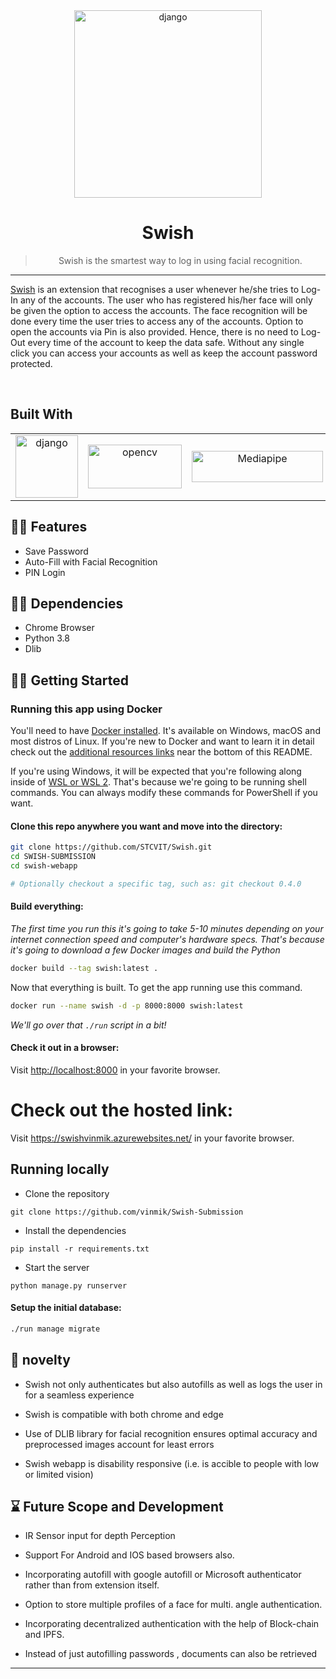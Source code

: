 
<center>
<a href="https://swishvinmik.azurewebsites.net/" target="_blank"> <img src="swish-webapp/assets/Group.png" alt="django" width="300" height="300"/> </a>
</center>
<center>

# Swish
> Swish is the smartest way to log in using facial recognition.
</center>

---

<a href="https://swishvinmik.azurewebsites.net/">Swish</a> is an extension that recognises a user whenever he/she tries to Log-In any of the accounts. The user who has registered his/her face will only be given the option to access the accounts. The face recognition will be done every time the user tries to access any of the accounts. Option to open the accounts via Pin is also provided. Hence, there is no need to Log-Out every time of the account to keep the data safe. Without any single click you can access your accounts as well as keep the account password protected.

<br>


## Built With
| | | | |
|:-------------------------:|:-------------------------:|:-------------------------:|:-------------------------:|
|<a href="https://www.djangoproject.com/" target="_blank"> <img src="https://static.djangoproject.com/img/logos/django-logo-positive.png" alt="django" width="100" height="100"/> </a>|<a href="https://opencv.org/" target="_blank"> <img src="https://www.vectorlogo.zone/logos/opencv/opencv-ar21.svg" alt="opencv" width="150" height="70"/> </a>| <a href="https://opencv.org/" target="_blank"> <img src="swish-webapp/assets/mediapipe.png" alt="Mediapipe" width="210" height="50"/> </a>| <a href="" target="_blank"><img src="https://www.vectorlogo.zone/logos/getbootstrap/getbootstrap-ar21.svg" alt="bootstrap" width="200" height="100" /></a>




## 💪🏻 Features
- Save Password
- Auto-Fill with Facial Recognition 
- PIN Login 



## 👨‍💻 Dependencies
 - Chrome Browser
 - Python 3.8
 - Dlib



## 🏃‍♀️ Getting Started

### Running this app using Docker

You'll need to have [Docker installed](https://docs.docker.com/get-docker/).
It's available on Windows, macOS and most distros of Linux. If you're new to
Docker and want to learn it in detail check out the [additional resources
links](#learn-more-about-docker-and-django) near the bottom of this README.

If you're using Windows, it will be expected that you're following along inside
of [WSL or WSL
2](https://nickjanetakis.com/blog/a-linux-dev-environment-on-windows-with-wsl-2-docker-desktop-and-more).
That's because we're going to be running shell commands. You can always modify
these commands for PowerShell if you want.

#### Clone this repo anywhere you want and move into the directory:

```sh
git clone https://github.com/STCVIT/Swish.git
cd SWISH-SUBMISSION
cd swish-webapp

# Optionally checkout a specific tag, such as: git checkout 0.4.0
```

#### Build everything:

*The first time you run this it's going to take 5-10 minutes depending on your
internet connection speed and computer's hardware specs. That's because it's
going to download a few Docker images and build the Python*

```sh
docker build --tag swish:latest .
```

Now that everything is built. To get the app running use this command.


```sh
docker run --name swish -d -p 8000:8000 swish:latest
```


*We'll go over that `./run` script in a bit!*

#### Check it out in a browser:

Visit <http://localhost:8000> in your favorite browser.

# Check out the hosted link:

Visit <https://swishvinmik.azurewebsites.net/> in your favorite browser.

## Running locally


- Clone the repository
```
git clone https://github.com/vinmik/Swish-Submission 
```
- Install the dependencies
```
pip install -r requirements.txt
```
- Start the server
```
python manage.py runserver
```
#### Setup the initial database:

```sh
./run manage migrate 
```

## 🎍 novelty
* Swish not only authenticates but also autofills as well as logs the user in for a seamless experience

* Swish is compatible with both chrome and edge

* Use of DLIB library for facial recognition ensures optimal accuracy and preprocessed images account for least errors

* Swish webapp is disability responsive (i.e. is accible to people with low or limited vision)  

## ⌛ Future Scope and Development
* IR Sensor input for depth Perception

* Support For Android and IOS based browsers also.
* Incorporating autofill with google autofill or Microsoft authenticator rather than from extension itself.
* Option to store multiple profiles of a face for multi. angle authentication.
* Incorporating decentralized authentication with the help of Block-chain and IPFS. 
* Instead of just autofilling passwords , documents can also be retrieved

---

